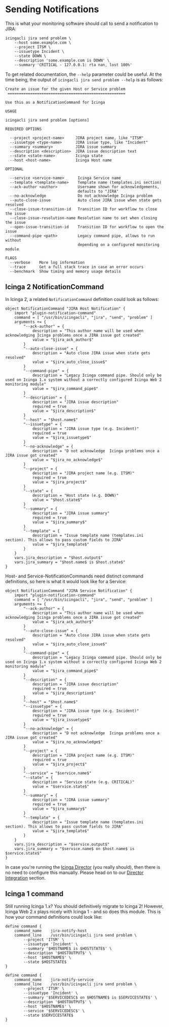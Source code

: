 Sending Notifications
=====================

This is what your monitoring software should call to send a notification to JIRA:

    icingacli jira send problem \
        --host some.example.com \
        --project ITSM \
        --issuetype Incident \
        --state DOWN \
        --description 'some.example.com is DOWN' \
        --summary 'CRITICAL - 127.0.0.1: rta nan, lost 100%'

To get related documentation, the `--help` parameter could be useful. At the
time being, the output of `icingacli jira send problem --help` is as follows:

```
Create an issue for the given Host or Service problem
 ====================================================

Use this as a NotificationCommand for Icinga

USAGE

icingacli jira send problem [options]

REQUIRED OPTIONS

  --project <project-name>     JIRA project name, like "ITSM"
  --issuetype <type-name>      JIRA issue type, like "Incident"
  --summary <summary>          JIRA issue summary
  --description <description>  JIRA issue description text
  --state <state-name>         Icinga state
  --host <host-name>           Icinga Host name

OPTIONAL

  --service <service-name>      Icinga Service name
  --template <template-name>    Template name (templates.ini section)
  --ack-author <author>         Username shown for acknowledgements,
                                defaults to "JIRA"
  --no-acknowledge              Do not acknowledge Icinga problem
  --auto-close-issue            Auto close JIRA issue when state gets resolved
  --close-issue-transition-id   Transition ID for workflow to close the issue
  --close-issue-resolution-name Resolution name to set when closing the issue
  --open-issue-transition-id    Transition ID for workflow to open the issue
  --command-pipe <path>         Legacy command pipe, allows to run without
                                depending on a configured monitoring module

FLAGS
  --verbose    More log information
  --trace      Get a full stack trace in case an error occurs
  --benchmark  Show timing and memory usage details
```

Icinga 2 NotificationCommand
----------------------------

In Icinga 2, a related `NotificationCommand` definition could look as follows:

```
object NotificationCommand "JIRA Host Notification" {
    import "plugin-notification-command"
    command = [ "/usr/bin/icingacli", "jira", "send", "problem" ]
    arguments += {
        "--ack-author" = {
            description = "This author name will be used when acknowledging Icinga problems once a JIRA issue got created"
            value = "$jira_ack_author$"
        }
        "--auto-close-issue" = {
            description = "Auto close JIRA issue when state gets resolved"
            value = "$jira_auto_close_issue$"
        }
        "--command-pipe" = {
            description = "Legacy Icinga command pipe. Should only be used on Icinga 1.x system without a correctly configured Icinga Web 2 monitoring module"
            value = "$jira_command_pipe$"
        }
        "--description" = {
            description = "JIRA issue description"
            required = true
            value = "$jira_description$"
        }
        "--host" = "$host.name$"
        "--issuetype" = {
            description = "JIRA issue type (e.g. Incident)"
            required = true
            value = "$jira_issuetype$"
        }
        "--no-acknowledge" = {
            description = "D not acknowledge  Icinga problems once a JIRA issue got created"
            value = "$jira_no_acknowledge$"
        }
        "--project" = {
            description = "JIRA project name (e.g. ITSM)"
            required = true
            value = "$jira_project$"
        }
        "--state" = {
            description = "Host state (e.g. DOWN)"
            value = "$host.state$"
        }
        "--summary" = {
            description = "JIRA issue summary"
            required = true
            value = "$jira_summary$"
        }
        "--template" = {
            description = "Issue template name (templates.ini section). This allows to pass custom fields to JIRA"
            value = "$jira_template$"
        }
    }
    vars.jira_description = "$host.output$"
    vars.jira_summary = "$host.name$ is $host.state$"
}
```

Host- and Service-NotificationCommands need distinct command definitions, so here
is what it would look like for a Service:

```
object NotificationCommand "JIRA Service Notification" {
    import "plugin-notification-command"
    command = [ "/usr/bin/icingacli", "jira", "send", "problem" ]
    arguments += {
        "--ack-author" = {
            description = "This author name will be used when acknowledging Icinga problems once a JIRA issue got created"
            value = "$jira_ack_author$"
        }
        "--auto-close-issue" = {
            description = "Auto close JIRA issue when state gets resolved"
            value = "$jira_auto_close_issue$"
        }
        "--command-pipe" = {
            description = "Legacy Icinga command pipe. Should only be used on Icinga 1.x system without a correctly configured Icinga Web 2 monitoring module"
            value = "$jira_command_pipe$"
        }
        "--description" = {
            description = "JIRA issue description"
            required = true
            value = "$jira_description$"
        }
        "--host" = "$host.name$"
        "--issuetype" = {
            description = "JIRA issue type (e.g. Incident)"
            required = true
            value = "$jira_issuetype$"
        }
        "--no-acknowledge" = {
            description = "D not acknowledge  Icinga problems once a JIRA issue got created"
            value = "$jira_no_acknowledge$"
        }
        "--project" = {
            description = "JIRA project name (e.g. ITSM)"
            required = true
            value = "$jira_project$"
        }
        "--service" = "$service.name$"
        "--state" = {
            description = "Service state (e.g. CRITICAL)"
            value = "$service.state$"
        }
        "--summary" = {
            description = "JIRA issue summary"
            required = true
            value = "$jira_summary$"
        }
        "--template" = {
            description = "Issue template name (templates.ini section). This allows to pass custom fields to JIRA"
            value = "$jira_template$"
        }
    }
    vars.jira_description = "$service.output$"
    vars.jira_summary = "$service.name$ on $host.name$ is $service.state$"
}
```

In case you're running the [Icinga Director](https://github.com/Icinga/icingaweb2-module-director)
(you really should), then there is no need to configure this manually. Please
head on to our [Director Integration](12-Director-Integration.md) section.

Icinga 1 command
----------------

Still running Icinga 1.x? You should definitively migrate to Icinga 2! However,
Icinga Web 2.x plays nicely with Icinga 1 - and so does this module. This is how
your command definitions could look like:

```
define command {
    command_name    jira-notify-host
    command_line    /usr/bin/icingacli jira send problem \
        --project 'ITSM' \
        --issuetype 'Incident' \
        --summary '$HOSTNAME$ is $HOSTSTATE$' \
        --description '$HOSTOUTPUT$' \
        --host '$HOSTNAME$' \
        --state $HOSTSTATE$
}

define command {
    command_name    jira-notify-service
    command_line    /usr/bin/icingacli jira send problem \
        --project 'ITSM' \
        --issuetype 'Incident' \
        --summary '$SERVICEDESC$ on $HOSTNAME$ is $SERVICESTATE$' \
        --description '$HOSTOUTPUT$' \
        --host '$HOSTNAME$' \
        --service '$SERVICEDESC$' \
        --state $SERVICESTATE$
}
```
